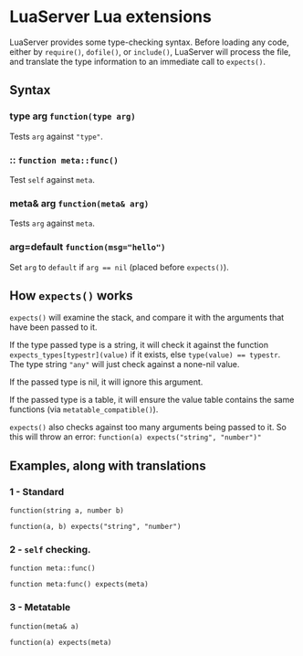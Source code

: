 # LuaServer Lua extensions

LuaServer provides some type-checking syntax.  Before loading any code, either by `require()`, `dofile()`, or `include()`, LuaServer will process the file, and translate the type information to an immediate call to `expects()`.

## Syntax

### type arg `function(type arg)`

Tests `arg` against `"type"`.

### :: `function meta::func()`

Test `self` against `meta`.

### meta& arg `function(meta& arg)`

Tests `arg` against `meta`.

### arg=default `function(msg="hello")`

Set `arg` to `default` if `arg == nil` (placed before `expects()`).

## How `expects()` works

`expects()` will examine the stack, and compare it with the arguments that have been passed to it.

If the type passed type is a string, it will check it against the function `expects_types[typestr](value)` if it exists, else `type(value) == typestr`.  The type string `"any"` will just check against a none-nil value.

If the passed type is nil, it will ignore this argument.

If the passed type is a table, it will ensure the value table contains the same functions (via `metatable_compatible()`).

`expects()` also checks against too many arguments being passed to it.  So this will throw an error: `function(a) expects("string", "number")"`

## Examples, along with translations

### 1 - Standard

`function(string a, number b)`

`function(a, b) expects("string", "number")`

### 2 - `self` checking.

`function meta::func()`

`function meta:func() expects(meta)`

### 3 - Metatable

`function(meta& a)`

`function(a) expects(meta)`
